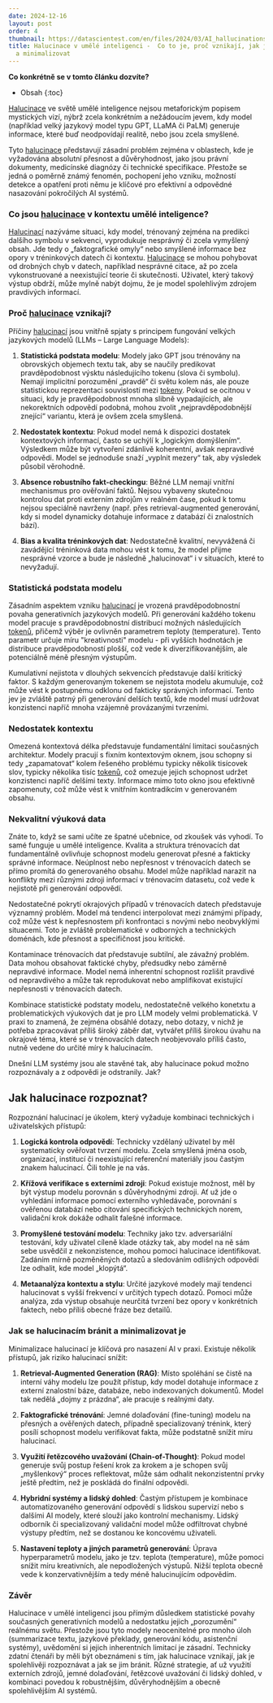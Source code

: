 ```yaml
---
date: 2024-12-16
layout: post
order: 4
thumbnail: https://datascientest.com/en/files/2024/03/AI_hallucinations-1024x585-1.jpg
title: Halucinace v umělé inteligenci -  Co to je, proč vznikají, jak je rozpoznat
  a minimalizovat
---
```


__Co konkrétně se v tomto článku dozvíte?__ 
* Obsah
{:toc}

[Halucinace](/ai/halucinace-ai/) ve světě umělé inteligence nejsou metaforickým popisem mystických vizí, nýbrž zcela konkrétním a nežádoucím jevem, kdy model (například velký jazykový model typu GPT, LLaMA či PaLM) generuje informace, které buď neodpovídají realitě, nebo jsou zcela smyšlené. 

Tyto [halucinace](/ai/halucinace-ai/) představují zásadní problém zejména v oblastech, kde je vyžadována absolutní přesnost a důvěryhodnost, jako jsou právní dokumenty, medicínské diagnózy či technické specifikace. Přestože se jedná o poměrně známý fenomén, pochopení jeho vzniku, možností detekce a opatření proti němu je klíčové pro efektivní a odpovědné nasazování pokročilých AI systémů.

### Co jsou [halucinace](/ai/halucinace-ai/) v kontextu umělé inteligence?

[Halucinací](/ai/halucinace-ai/) nazýváme situaci, kdy model, trénovaný zejména na predikci dalšího symbolu v sekvenci, vyprodukuje nesprávný či zcela vymyšlený obsah. Jde tedy o „faktografické omyly“ nebo smyšlené informace bez opory v tréninkových datech či kontextu. [Halucinace](/ai/halucinace-ai/) se mohou pohybovat od drobných chyb v datech, například nesprávné citace, až po zcela vykonstruované a neexistující teorie či skutečnosti. Uživatel, který takový výstup obdrží, může mylně nabýt dojmu, že je model spolehlivým zdrojem pravdivých informací.

### Proč [halucinace](/ai/halucinace-ai/) vznikají?

Příčiny [halucinací](/ai/halucinace-ai/) jsou vnitřně spjaty s principem fungování velkých jazykových modelů (LLMs – Large Language Models):

1. **Statistická podstata modelu**: Modely jako GPT jsou trénovány na obrovských objemech textu tak, aby se naučily predikovat pravděpodobnost výsktu následujícího tokenu (slova či symbolu). Nemají implicitní porozumění „pravdě“ či světu kolem nás, ale pouze statistickou reprezentaci souvislostí mezi [tokeny](/ai/tokeny-versus-slova/). Pokud se ocitnou v situaci, kdy je pravděpodobnost mnoha slibně vypadajících, ale nekorektních odpovědí podobná, mohou zvolit „nejpravděpodobnější znející“ variantu, která je ovšem zcela smyšlená.

2. **Nedostatek kontextu**: Pokud model nemá k dispozici dostatek kontextových informací, často se uchýlí k „logickým domýšlením“. Výsledkem může být vytvoření zdánlivě koherentní, avšak nepravdivé odpovědi. Model se jednoduše snaží „vyplnit mezery“ tak, aby výsledek působil věrohodně.

3. **Absence robustního fakt-checkingu**: Běžné LLM nemají vnitřní mechanismus pro ověřování faktů. Nejsou vybaveny skutečnou kontrolou dat proti externím zdrojům v reálném čase, pokud k tomu nejsou speciálně navrženy (např. přes retrieval-augmented generování, kdy si model dynamicky dotahuje informace z databází či znalostních bází).

4. **Bias a kvalita tréninkových dat**: Nedostatečně kvalitní, nevyvážená či zavádějící tréninková data mohou vést k tomu, že model přijme nesprávné vzorce a bude je následně „halucinovat“ i v situacích, které to nevyžadují.

### Statistická podstata modelu

Zásadním aspektem vzniku [halucinací](/ai/halucinace-ai/) je vrozená pravděpodobnostní povaha generativních jazykových modelů. Při generování každého tokenu model pracuje s pravděpodobnostní distribucí možných následujících [tokenů](/ai/tokeny-versus-slova/), přičemž výběr je ovlivněn parametrem teploty (temperature). Tento parametr určuje míru "kreativnosti" modelu - při vyšších hodnotách je distribuce pravděpodobností plošší, což vede k diverzifikovanějším, ale potenciálně méně přesným výstupům.

Kumulativní nejistota v dlouhých sekvencích představuje další kritický faktor. S každým generovaným tokenem se nejistota modelu akumuluje, což může vést k postupnému odklonu od fakticky správných informací. Tento jev je zvláště patrný při generování delších textů, kde model musí udržovat konzistenci napříč mnoha vzájemně provázanými tvrzeními.

### Nedostatek kontextu

Omezená kontextová délka představuje fundamentální limitaci současných architektur. Modely pracují s fixním kontextovým oknem, jsou schopny si tedy „zapamatovat“ kolem řešeného problému typicky několik tisícovek slov, typicky několika tisíc [tokenů](/ai/tokeny-versus-slova/), což omezuje jejich schopnost udržet konzistenci napříč delšími texty. Informace mimo toto okno jsou efektivně zapomenuty, což může vést k vnitřním kontradikcím v generovaném obsahu.

### Nekvalitní výuková data

Znáte to, když se sami učíte ze špatné učebnice, od zkoušek vás vyhodí. To samé funguje u umělé inteligence. Kvalita a struktura trénovacích dat fundamentálně ovlivňuje schopnost modelu generovat přesné a fakticky správné informace. Neúplnost nebo nepřesnost v trénovacích datech se přímo promítá do generovaného obsahu. Model může například narazit na konflikty mezi různými zdroji informací v trénovacím datasetu, což vede k nejistotě při generování odpovědí.

Nedostatečné pokrytí okrajových případů v trénovacích datech představuje významný problém. Model má tendenci interpolovat mezi známými případy, což může vést k nepřesnostem při konfrontaci s novými nebo neobvyklými situacemi. Toto je zvláště problematické v odborných a technických doménách, kde přesnost a specifičnost jsou kritické.

Kontaminace trénovacích dat představuje subtilní, ale závažný problém. Data mohou obsahovat faktické chyby, předsudky nebo záměrně nepravdivé informace. Model nemá inherentní schopnost rozlišit pravdivé od nepravdivého a může tak reprodukovat nebo amplifikovat existující nepřesnosti v trénovacích datech.

Kombinace statistické podstaty modelu, nedostatečně velkého konetxtu a problematických výukových dat je pro LLM modely velmi problematická. V praxi to znamená, že zejména obsáhlé dotazy, nebo dotazy, v nichž je potřeba zpracovávat příliš široký záběr dat, vytvářet příliš širokou úvahu na okrajové téma, které se v trénovacích datech neobjevovalo příliš často, nutně vedene do určité míry k halucinacím. 

Dnešní LLM systémy jsou ale stavěné tak, aby halucinace pokud možno rozpoznávaly a z odpovědi je odstranily. Jak?

## Jak halucinace rozpoznat?

Rozpoznání halucinací je úkolem, který vyžaduje kombinaci technických i uživatelských přístupů:

1. **Logická kontrola odpovědí**: Technicky vzdělaný uživatel by měl systematicky ověřovat tvrzení modelu. Zcela smyšlená jména osob, organizací, institucí či neexistující referenční materiály jsou častým znakem halucinací. Čili tohle je na vás. 

2. **Křížová verifikace s externími zdroji**: Pokud existuje možnost, měl by být výstup modelu porovnán s důvěryhodnými zdroji. Ať už jde o vyhledání informace pomocí externího vyhledávače, porovnání s ověřenou databází nebo citování specifických technických norem, validační krok dokáže odhalit falešné informace.

3. **Promyšlené testování modelu**: Techniky jako tzv. adversariální testování, kdy uživatel cíleně klade otázky tak, aby model na ně sám sebe usvědčil z nekonzistence, mohou pomoci halucinace identifikovat. Zadáním mírně pozměněných dotazů a sledováním odlišných odpovědí lze odhalit, kde model „klopýtá“.

4. **Metaanalýza kontextu a stylu**: Určité jazykové modely mají tendenci halucinovat s vyšší frekvencí v určitých typech dotazů. Pomoci může analýza, zda výstup obsahuje neurčitá tvrzení bez opory v konkrétních faktech, nebo příliš obecné fráze bez detailů.

### Jak se halucinacím bránit a minimalizovat je

Minimalizace halucinací je klíčová pro nasazení AI v praxi. Existuje několik přístupů, jak riziko halucinací snížit:

1. **Retrieval-Augmented Generation (RAG)**: Místo spoléhání se čistě na interní váhy modelu lze použít přístup, kdy model dotahuje informace z externí znalostní báze, databáze, nebo indexovaných dokumentů. Model tak nedělá „dojmy z prázdna“, ale pracuje s reálnými daty.

2. **Faktografické trénování**: Jemné dolaďování (fine-tuning) modelu na přesných a ověřených datech, případně specializovaný trénink, který posílí schopnost modelu verifikovat fakta, může podstatně snížit míru halucinací.

3. **Využití řetězcového uvažování (Chain-of-Thought)**: Pokud model generuje svůj postup řešení krok za krokem a je schopen svůj „myšlenkový“ proces reflektovat, může sám odhalit nekonzistentní prvky ještě předtím, než je poskládá do finální odpovědi.

4. **Hybridní systémy a lidský dohled**: Častým přístupem je kombinace automatizovaného generování odpovědí s lidskou supervizí nebo s dalšími AI modely, které slouží jako kontrolní mechanismy. Lidský odborník či specializovaný validační model může odfiltrovat chybné výstupy předtím, než se dostanou ke koncovému uživateli.

5. **Nastavení teploty a jiných parametrů generování**: Úprava hyperparametrů modelu, jako je tzv. teplota (temperature), může pomoci snížit míru kreativních, ale nepodložených výstupů. Nižší teplota obecně vede k konzervativnějším a tedy méně halucinujícím odpovědím.

### Závěr

Halucinace v umělé inteligenci jsou přímým důsledkem statistické povahy současných generativních modelů a nedostatku jejich „porozumění“ reálnému světu. Přestože jsou tyto modely neocenitelné pro mnoho úloh (summarizace textu, jazykové překlady, generování kódu, asistenční systémy), uvědomění si jejich inherentních limitací je zásadní. Technicky zdatní čtenáři by měli být obeznámeni s tím, jak halucinace vznikají, jak je spolehlivěji rozpoznávat a jak se jim bránit. Různé strategie, ať už využití externích zdrojů, jemné dolaďování, řetězcové uvažování či lidský dohled, v kombinaci povedou k robustnějším, důvěryhodnějším a obecně spolehlivějším AI systémů.